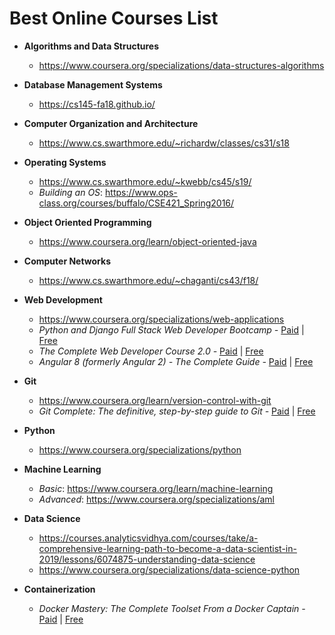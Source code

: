 # Best Online Courses List

* **Algorithms and Data Structures**
    * https://www.coursera.org/specializations/data-structures-algorithms

* **Database Management Systems**
    * https://cs145-fa18.github.io/

* **Computer Organization and Architecture**
    * https://www.cs.swarthmore.edu/~richardw/classes/cs31/s18

* **Operating Systems**
    * https://www.cs.swarthmore.edu/~kwebb/cs45/s19/
    * *Building an OS*: https://www.ops-class.org/courses/buffalo/CSE421_Spring2016/

* **Object Oriented Programming**
    * https://www.coursera.org/learn/object-oriented-java

* **Computer Networks**
    * https://www.cs.swarthmore.edu/~chaganti/cs43/f18/

* **Web Development**
    * https://www.coursera.org/specializations/web-applications
    * _Python and Django Full Stack Web Developer Bootcamp -_ [Paid](https://www.udemy.com/python-and-django-full-stack-web-developer-bootcamp/) | [Free](https://freecoursesite.com/python-and-django-full-stack-web-developer-bootcamp-1/)
    * _The Complete Web Developer Course 2.0 -_ [Paid](https://www.udemy.com/the-complete-web-developer-course-2/) | [Free](https://freecoursesite.com/the-complete-web-developer-course-2-0-1/)
    * _Angular 8 (formerly Angular 2) - The Complete Guide -_ [Paid](https://www.udemy.com/the-complete-guide-to-angular-2/) | [Free](https://freecoursesite.com/angular-4-the-complete-guide-1/)

* **Git**
    * https://www.coursera.org/learn/version-control-with-git
    * _Git Complete: The definitive, step-by-step guide to Git -_ [Paid](https://www.udemy.com/course/git-complete/) | [Free](https://www.onlinefreecourse.net/git-complete-the-definitive-step-by-step-guide-to-git-udemy-free-download/)

* **Python**
    * https://www.coursera.org/specializations/python

* **Machine Learning**
    * *Basic*: https://www.coursera.org/learn/machine-learning
    * *Advanced*: https://www.coursera.org/specializations/aml

* **Data Science** 
    * https://courses.analyticsvidhya.com/courses/take/a-comprehensive-learning-path-to-become-a-data-scientist-in-2019/lessons/6074875-understanding-data-science
    * https://www.coursera.org/specializations/data-science-python

* **Containerization**
    * _Docker Mastery: The Complete Toolset From a Docker Captain -_ [Paid](https://www.udemy.com/docker-mastery/) | [Free](https://freecoursesite.com/docker-mastery-the-complete-toolset-from-a-docker-captain-1/)